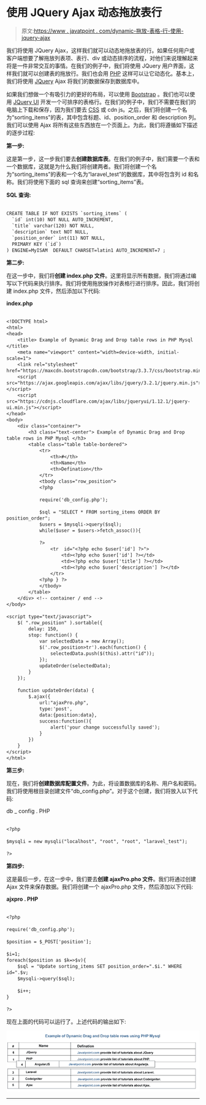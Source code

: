 # 使用 JQuery Ajax 动态拖放表行

> 原文:[https://www . javatpoint . com/dynamic-拖放-表格-行-使用-jquery-ajax](https://www.javatpoint.com/dynamic-drag-and-drop-table-rows-using-jquery-ajax)

我们将使用 JQuery Ajax，这样我们就可以动态地拖放表的行。如果任何用户或客户端想要了解拖放列表项、表行、div 或动态排序的流程，对他们来说理解起来将是一件非常交互的事情。在我们的例子中，我们将使用 JQuery 用户界面，这样我们就可以创建表的拖放行。我们也会用 [PHP](https://www.javatpoint.com/php-tutorial) 这样可以让它动态化。基本上，我们将使用 [JQuery](https://www.javatpoint.com/jquery-tutorial) Ajax 将我们的数据保存到数据库中。

如果我们想做一个有吸引力的更好的布局，可以使用 [Bootstrap](https://www.javatpoint.com/bootstrap-tutorial) 。我们也可以使用 [JQuery UI](https://www.javatpoint.com/jquery-ui-tutorial) 开发一个可排序的表格行。在我们的例子中，我们不需要在我们的电脑上下载和保存，因为我们要去 [CSS](https://www.javatpoint.com/css-tutorial) 或 cdn js。之后，我们将创建一个名为“sorting_items”的表，其中包含标题、id、position_order 和 description 列。我们可以使用 Ajax 将所有这些东西放在一个页面上。为此，我们将遵循如下描述的逐步过程:

**第一步:**

这是第一步，这一步我们要去**创建数据库表**。在我们的例子中，我们需要一个表和一个数据库，这就是为什么我们将创建两者。我们将创建一个名为“sorting_items”的表和一个名为“laravel_test”的数据库，其中将包含列 id 和名称。我们将使用下面的 sql 查询来创建“sorting_items”表。

**SQL 查询:**

```

CREATE TABLE IF NOT EXISTS `sorting_items` (
  `id` int(10) NOT NULL AUTO_INCREMENT,
  `title` varchar(120) NOT NULL,
  `description` text NOT NULL,
  `position_order` int(11) NOT NULL,
  PRIMARY KEY (`id`)
) ENGINE=MyISAM  DEFAULT CHARSET=latin1 AUTO_INCREMENT=7 ;

```

**第二步:**

在这一步中，我们将**创建 index.php 文件**。这里将显示所有数据，我们将通过编写以下代码来执行排序。我们将使用拖放操作对表格行进行排序。因此，我们将创建 index.php 文件，然后添加以下代码:

**index.php**

```

<!DOCTYPE html>
<html>
<head>
    <title> Example of Dynamic Drag and Drop table rows in PHP Mysql </title>
    <meta name="viewport" content="width=device-width, initial-scale=1">
    <link rel="stylesheet" href="https://maxcdn.bootstrapcdn.com/bootstrap/3.3.7/css/bootstrap.min.css">
    <script src="https://ajax.googleapis.com/ajax/libs/jquery/3.2.1/jquery.min.js"></script>
    <script src="https://cdnjs.cloudflare.com/ajax/libs/jqueryui/1.12.1/jquery-ui.min.js"></script>
</head>
<body>
    <div class="container">
        <h3 class="text-center"> Example of Dynamic Drag and Drop table rows in PHP Mysql </h3>
        <table class="table table-bordered">
            <tr>
                <th>#</th>
                <th>Name</th>
                <th>Defination</th>
            </tr>
            <tbody class="row_position">
            <?php

            require('db_config.php');

            $sql = "SELECT * FROM sorting_items ORDER BY position_order";
            $users = $mysqli->query($sql);
            while($user = $users->fetch_assoc()){

            ?>
                <tr  id="<?php echo $user['id'] ?>">
                    <td><?php echo $user['id'] ?></td>
                    <td><?php echo $user['title'] ?></td>
                    <td><?php echo $user['description'] ?></td>
                </tr>
            <?php } ?>
            </tbody>
        </table>
    </div> <!-- container / end -->
</body>

<script type="text/javascript">
    $( ".row_position" ).sortable({
        delay: 150,
        stop: function() {
            var selectedData = new Array();
            $('.row_position>tr').each(function() {
                selectedData.push($(this).attr("id"));
            });
            updateOrder(selectedData);
        }
    });

    function updateOrder(data) {
        $.ajax({
            url:"ajaxPro.php",
            type:'post',
            data:{position:data},
            success:function(){
                alert('your change successfully saved');
            }
        })
    }
</script>
</html>

```

**第三步:**

现在，我们将**创建数据库配置文件**。为此，将设置数据库的名称、用户名和密码。我们将使用根目录创建文件“db_config.php”。对于这个创建，我们将放入以下代码:

db _ config . PHP

```

<?php

$mysqli = new mysqli("localhost", "root", "root", "laravel_test");

?>

```

**第四步:**

这是最后一步，在这一步中，我们要去**创建 ajaxPro.pho 文件**。我们将通过创建 Ajax 文件来保存数据。我们将创建一个 ajaxPro.php 文件，然后添加以下代码:

**ajxpro . PHP**

```

<?php 

require('db_config.php');

$position = $_POST['position'];

$i=1;
foreach($position as $k=>$v){
    $sql = "Update sorting_items SET position_order=".$i." WHERE id=".$v;
    $mysqli->query($sql);

	$i++;
}

?>

```

现在上面的代码可以运行了。上述代码的输出如下:

![Dynamic Drag and Drop table rows using JQuery Ajax](img/46e8f08d4e346111838af9c1920722da.png)

* * *